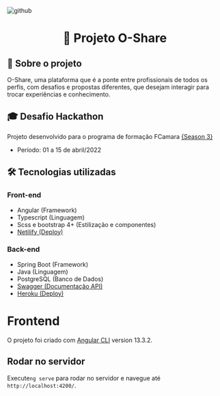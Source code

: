 ![github](https://user-images.githubusercontent.com/76740216/163657098-1da9bb58-446b-45d0-aafa-d9049bd64be8.png)

# <h1 align = "center">🍊 Projeto O-Share </h1>
## :page_facing_up: Sobre o projeto
O-Share, uma plataforma que é a ponte entre profissionais de todos os perfis, com desafios e propostas diferentes, que desejam interagir para trocar experiências e conhecimento.

## :mortar_board: Desafio Hackathon
Projeto desenvolvido para o programa de formação FCamara [{Season 3}](https://digital.fcamara.com.br/programadeformacao) 
- Período: 01 a 15 de abril/2022

## :hammer_and_wrench: Tecnologias utilizadas
### Front-end
- Angular (Framework)
- Typescript (Linguagem)
- Scss e bootstrap 4+ (Estilização e componentes)
- [Netilify (Deploy)](https://oshareapp.netlify.app/)
### Back-end
- Spring Boot (Framework)
- Java (Linguagem)
- PostgreSQL (Banco de Dados)
- [Swagger (Documentação API)](https://technicalshare-api.herokuapp.com/swagger-ui/)
- [Heroku (Deploy)](https://dashboard.heroku.com/apps/technicalshare-api)

# Frontend

  

O projeto foi criado com [Angular CLI](https://github.com/angular/angular-cli) version 13.3.2.

  

## Rodar no servidor

  

Execute`ng serve` para rodar no servidor e navegue até `http://localhost:4200/`. 

    
  


